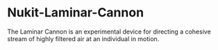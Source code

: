 # Nukit-Laminar-Cannon
The Laminar Cannon is an experimental device for directing a cohesive stream of highly filtered air at an individual in motion.

